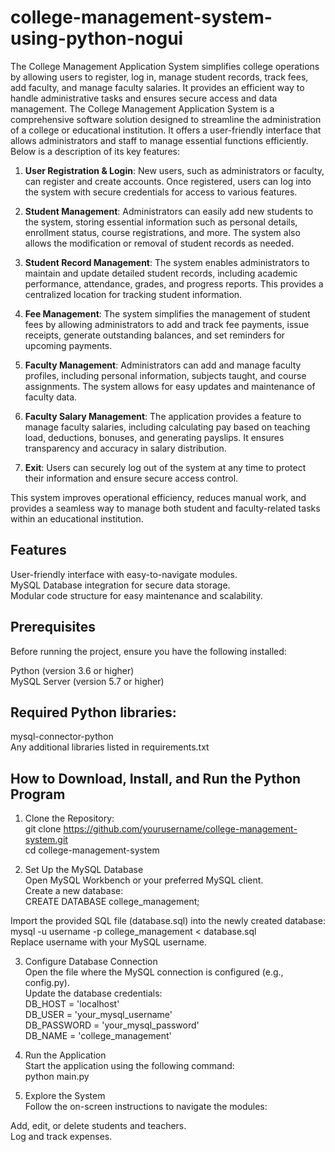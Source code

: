 # college-management-system-using-python-nogui
The College Management Application System simplifies college operations by allowing users to register, log in, manage student records, track fees, add faculty, and manage faculty salaries. It provides an efficient way to handle administrative tasks and ensures secure access and data management.
The College Management Application System is a comprehensive software solution designed to streamline the administration of a college or educational institution. It offers a user-friendly interface that allows administrators and staff to manage essential functions efficiently. Below is a description of its key features:

1. **User Registration & Login**: New users, such as administrators or faculty, can register and create accounts. Once registered, users can log into the system with secure credentials for access to various features.

2. **Student Management**: Administrators can easily add new students to the system, storing essential information such as personal details, enrollment status, course registrations, and more. The system also allows the modification or removal of student records as needed.

3. **Student Record Management**: The system enables administrators to maintain and update detailed student records, including academic performance, attendance, grades, and progress reports. This provides a centralized location for tracking student information.

4. **Fee Management**: The system simplifies the management of student fees by allowing administrators to add and track fee payments, issue receipts, generate outstanding balances, and set reminders for upcoming payments.

5. **Faculty Management**: Administrators can add and manage faculty profiles, including personal information, subjects taught, and course assignments. The system allows for easy updates and maintenance of faculty data.

6. **Faculty Salary Management**: The application provides a feature to manage faculty salaries, including calculating pay based on teaching load, deductions, bonuses, and generating payslips. It ensures transparency and accuracy in salary distribution.

7. **Exit**: Users can securely log out of the system at any time to protect their information and ensure secure access control.

This system improves operational efficiency, reduces manual work, and provides a seamless way to manage both student and faculty-related tasks within an educational institution.

## Features
User-friendly interface with easy-to-navigate modules. </br>
MySQL Database integration for secure data storage. </br>
Modular code structure for easy maintenance and scalability. </br>

## Prerequisites 
Before running the project, ensure you have the following installed:</br>

Python (version 3.6 or higher) </br>
MySQL Server (version 5.7 or higher) </br>
## Required Python libraries: 
mysql-connector-python </br>
Any additional libraries listed in requirements.txt

## How to Download, Install, and Run the Python Program
1. Clone the Repository: </br>
git clone https://github.com/yourusername/college-management-system.git </br>
cd college-management-system </br>

2. Set Up the MySQL Database </br>
Open MySQL Workbench or your preferred MySQL client. </br>
Create a new database: </br>
CREATE DATABASE college_management;</br>

Import the provided SQL file (database.sql) into the newly created database: </br>
mysql -u username -p college_management < database.sql </br>
Replace username with your MySQL username. </br>

3. Configure Database Connection </br>
Open the file where the MySQL connection is configured (e.g., config.py). </br>
Update the database credentials: </br> 
DB_HOST = 'localhost' </br>
DB_USER = 'your_mysql_username' </br>
DB_PASSWORD = 'your_mysql_password' </br>
DB_NAME = 'college_management' </br>


4. Run the Application </br>
Start the application using the following command: </br>
python main.py </br>


5. Explore the System </br>
Follow the on-screen instructions to navigate the modules: </br>

Add, edit, or delete students and teachers. </br>
Log and track expenses. </br>

